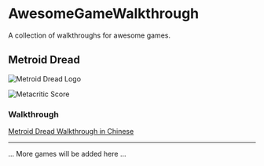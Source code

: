 # AwesomeGameWalkthrough

A collection of walkthroughs for awesome games.

## Metroid Dread

![Metroid Dread Logo](https://www.metacritic.com/a/img/catalog/provider/6/12/6-1-803951-52.jpg)

![Metacritic Score](https://img.shields.io/badge/Metacritic-88%2F100-brightgreen)

### Walkthrough

[Metroid Dread Walkthrough in Chinese](https://www.bilibili.com/video/BV19q4y197jG)



---

... More games will be added here ...